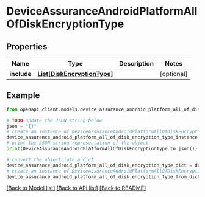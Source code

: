 # DeviceAssuranceAndroidPlatformAllOfDiskEncryptionType


## Properties

Name | Type | Description | Notes
------------ | ------------- | ------------- | -------------
**include** | [**List[DiskEncryptionType]**](DiskEncryptionType.md) |  | [optional] 

## Example

```python
from openapi_client.models.device_assurance_android_platform_all_of_disk_encryption_type import DeviceAssuranceAndroidPlatformAllOfDiskEncryptionType

# TODO update the JSON string below
json = "{}"
# create an instance of DeviceAssuranceAndroidPlatformAllOfDiskEncryptionType from a JSON string
device_assurance_android_platform_all_of_disk_encryption_type_instance = DeviceAssuranceAndroidPlatformAllOfDiskEncryptionType.from_json(json)
# print the JSON string representation of the object
print(DeviceAssuranceAndroidPlatformAllOfDiskEncryptionType.to_json())

# convert the object into a dict
device_assurance_android_platform_all_of_disk_encryption_type_dict = device_assurance_android_platform_all_of_disk_encryption_type_instance.to_dict()
# create an instance of DeviceAssuranceAndroidPlatformAllOfDiskEncryptionType from a dict
device_assurance_android_platform_all_of_disk_encryption_type_from_dict = DeviceAssuranceAndroidPlatformAllOfDiskEncryptionType.from_dict(device_assurance_android_platform_all_of_disk_encryption_type_dict)
```
[[Back to Model list]](../README.md#documentation-for-models) [[Back to API list]](../README.md#documentation-for-api-endpoints) [[Back to README]](../README.md)


